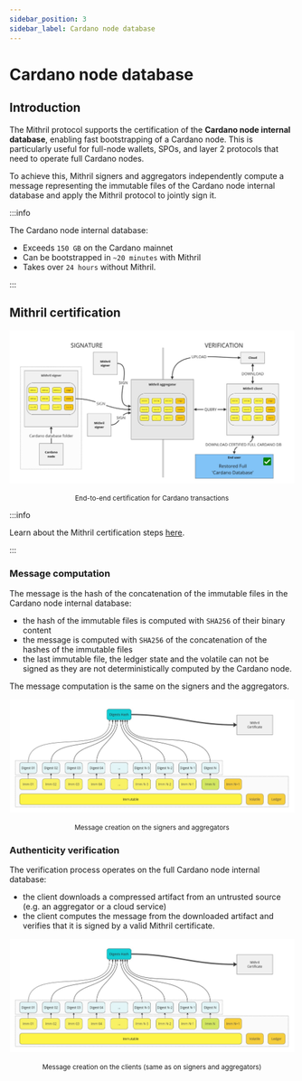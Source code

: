 ```yaml
---
sidebar_position: 3
sidebar_label: Cardano node database
---
```


# Cardano node database

## Introduction

The Mithril protocol supports the certification of the **Cardano node internal database**, enabling fast bootstrapping of a Cardano node. This is particularly useful for full-node wallets, SPOs, and layer 2 protocols that need to operate full Cardano nodes.

To achieve this, Mithril signers and aggregators independently compute a message representing the immutable files of the Cardano node internal database and apply the Mithril protocol to jointly sign it.

:::info

The Cardano node internal database:

- Exceeds `150 GB` on the Cardano mainnet
- Can be bootstrapped in `~20 minutes` with Mithril
- Takes over `24 hours` without Mithril.

:::

## Mithril certification

[![Design of the certification of the Cardano node internal database](./images/cardano-node-database/end-to-end-process.jpg)](./images/cardano-node-database/end-to-end-process.jpg)
<small><center>End-to-end certification for Cardano transactions</center></small>

:::info

Learn about the Mithril certification steps [here](./README.mdx).

:::

### Message computation

The message is the hash of the concatenation of the immutable files in the Cardano node internal database:

- the hash of the immutable files is computed with `SHA256` of their binary content
- the message is computed with `SHA256` of the concatenation of the hashes of the immutable files
- the last immutable file, the ledger state and the volatile can not be signed as they are not deterministically computed by the Cardano node.

The message computation is the same on the signers and the aggregators.

[![Design of the certification of the Cardano node internal database](./images/cardano-node-database/message.jpg)](./images/cardano-node-database/message.jpg)
<small><center>Message creation on the signers and aggregators</center></small>

### Authenticity verification

The verification process operates on the full Cardano node internal database:

- the client downloads a compressed artifact from an untrusted source (e.g. an aggregator or a cloud service)
- the client computes the message from the downloaded artifact and verifies that it is signed by a valid Mithril certificate.

[![Design of the certification of the Cardano node internal database](./images/cardano-node-database/message.jpg)](./images/cardano-node-database/message.jpg)
<small><center>Message creation on the clients (same as on signers and aggregators)</center></small>
